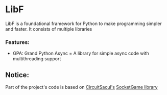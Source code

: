 # LibF

LibF is a foundational framework for Python to make programming simpler and faster. It consists of multiple libraries

### Features:
 - GPA: Grand Python Async = A library for simple async code with multithreading support


## Notice:  
Part of the project's code is based on [CircuitSacul's](https://github.com/CircuitSacul) [SocketGame library](https://github.com/CircuitSacul/SocketGame)
